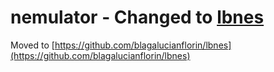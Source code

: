 # nemulator - Changed to [lbnes](https://github.com/blagalucianflorin/lbnes)

Moved to [https://github.com/blagalucianflorin/lbnes](https://github.com/blagalucianflorin/lbnes)
